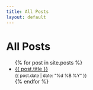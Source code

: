 ```yaml
---
title: All Posts
layout: default
---
```


# All Posts

<ul class="post-list">
  {% for post in site.posts %}
    <li>
      <a href="{{ post.url }}">{{ post.title }}</a><br>
      <small>{{ post.date | date: "%d %B %Y" }}</small>
    </li>
  {% endfor %}
</ul>

